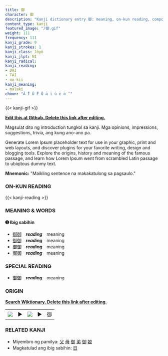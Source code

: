 ```yaml
---
title: 御
character: 御
description: "Kanji dictionary entry 御: meaning, on-kun reading, compounds, origin, related kanji"
content_type: kanji
featured_image: "/御.gif"
weight: 111
frequency: 111
kanji_grade: 9
kanji_strokes: 1
kanji_class: Jōyō
kanji_jlpt: N1
kanji_radical: 
kanji_reading: 
- DAI
- TAI
- oo-kii
kanji_meaning:
- malaki
chōon: "Ā Ī Ū Ē Ō ā ī ū ē ō ’"
---
```

[//]: # (Don't edit the line below. Kanji animated GIF code is automatically generated.)
{{< kanji-gif >}}

[//]: # (Edit below this line.)

**[Edit this at Github. Delete this link after editing.](https://github.com/tim0g/tim/tree/main/content/kanji/御/index.md)**

Magsulat dito ng introduction tungkol sa kanji. Mga opinions, impressions, suggestions, trivia, ang kung ano-ano pa.

Generate Lorem Ipsum placeholder text for use in your graphic, print and web layouts, and discover plugins for your favorite writing, design and blogging tools. Explore the origins, history and meaning of the famous passage, and learn how Lorem Ipsum went from scrambled Latin passage to ubiqitous dummy text.
 
**Mnemonic:** "Maikling sentence na makakatulong sa pagsaulo."

### ON-KUN READING

[//]: # (Don't edit the line below. ON-KUN READING code is automatically generated.)
{{< kanji-reading >}}

### MEANING & WORDS

#### ➊ **Ibig sabihin**
  - [御](../御)[御](../御)　***reading***　meaning
  - [御](../御)[御](../御)　***reading***　meaning
  - [御](../御)[御](../御)　***reading***　meaning
  - [御](../御)[御](../御)　***reading***　meaning

### SPECIAL READING
  - [御](../御)[御](../御)　***reading***　meaning

### ORIGIN

**[Search Wiktionary. Delete this link after editing.](https://wiktionary.org/wiki/御)**
<table class="kanji-table"><tr><td>
<img src="60px-御-bronze.svg.png">
</td><td>▶</td><td>
<img src="60px-御-oracle.svg.png">
</td><td>▶</td>
<td class="kanji-origin">御</td>
</tr></table>

### RELATED KANJI
- Miyembro ng pamilya: [父](../父) [母](../母) [御](../御) [弟](../弟) [御](../御) [娘](../娘)
- Magkatulad ang ibig sabihin: [日](../日)
